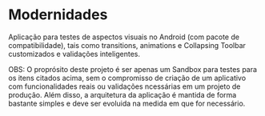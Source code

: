 # Modernidades
Aplicação para testes de aspectos visuais no Android (com pacote de compatibilidade), tais como transitions, animations e Collapsing Toolbar customizados e validações inteligentes.

OBS: O proprósito deste projeto é ser apenas um Sandbox para testes para os itens citados acima, sem o compromisso de criação de um aplicativo com funcionalidades reais ou validações ncessárias em um projeto de produção. Além disso, a arquitetura da aplicação é mantida de forma bastante simples e deve ser evoluida na medida em que for necessário.
